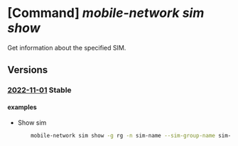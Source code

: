 # [Command] _mobile-network sim show_

Get information about the specified SIM.

## Versions

### [2022-11-01](/Resources/mgmt-plane/L3N1YnNjcmlwdGlvbnMve30vcmVzb3VyY2Vncm91cHMve30vcHJvdmlkZXJzL21pY3Jvc29mdC5tb2JpbGVuZXR3b3JrL3NpbWdyb3Vwcy97fS9zaW1zL3t9/2022-11-01.xml) **Stable**

<!-- mgmt-plane /subscriptions/{}/resourcegroups/{}/providers/microsoft.mobilenetwork/simgroups/{}/sims/{} 2022-11-01 -->

#### examples

- Show sim
    ```bash
        mobile-network sim show -g rg -n sim-name --sim-group-name sim-group-name
    ```
